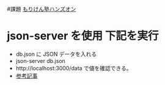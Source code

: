 #課題
[もりけん塾ハンズオン](https://github.com/sae-github/handsonFrontend/blob/master/work/markup/1.md#17)

# json-server を使用 下記を実行

- db.json に JSON データを入れる
- json-server db.json
- http://localhost:3000/data で値を確認できる。
- [参考記事](https://qiita.com/futoase/items/2859a60c8b240da70572)
